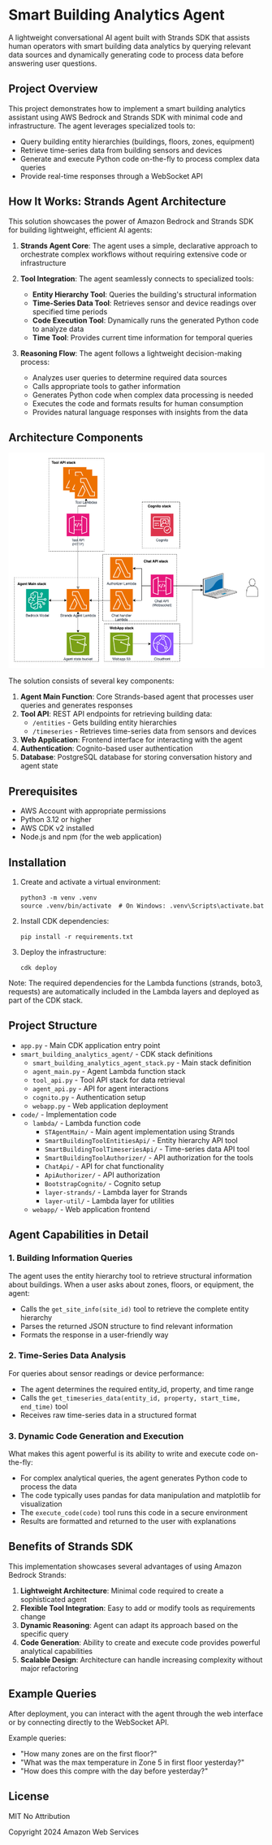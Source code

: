 # Smart Building Analytics Agent

A lightweight conversational AI agent built with Strands SDK that assists human operators with smart building data analytics by querying relevant data sources and dynamically generating code to process data before answering user questions.

## Project Overview

This project demonstrates how to implement a smart building analytics assistant using AWS Bedrock and Strands SDK with minimal code and infrastructure. The agent leverages specialized tools to:

- Query building entity hierarchies (buildings, floors, zones, equipment)
- Retrieve time-series data from building sensors and devices
- Generate and execute Python code on-the-fly to process complex data queries
- Provide real-time responses through a WebSocket API

## How It Works: Strands Agent Architecture

This solution showcases the power of Amazon Bedrock and  Strands SDK for building lightweight, efficient AI agents:

1. **Strands Agent Core**: The agent uses a simple, declarative approach to orchestrate complex workflows without requiring extensive code or infrastructure
   
2. **Tool Integration**: The agent seamlessly connects to specialized tools:
   - **Entity Hierarchy Tool**: Queries the building's structural information
   - **Time-Series Data Tool**: Retrieves sensor and device readings over specified time periods
   - **Code Execution Tool**: Dynamically runs the generated Python code to analyze data
   - **Time Tool**: Provides current time information for temporal queries

3. **Reasoning Flow**: The agent follows a lightweight decision-making process:
   - Analyzes user queries to determine required data sources
   - Calls appropriate tools to gather information
   - Generates Python code when complex data processing is needed
   - Executes the code and formats results for human consumption
   - Provides natural language responses with insights from the data

## Architecture Components

![Architecture](SB-Agent-arch.png)

The solution consists of several key components:

1. **Agent Main Function**: Core Strands-based agent that processes user queries and generates responses
2. **Tool API**: REST API endpoints for retrieving building data:
   - `/entities` - Gets building entity hierarchies
   - `/timeseries` - Retrieves time-series data from sensors and devices
3. **Web Application**: Frontend interface for interacting with the agent
4. **Authentication**: Cognito-based user authentication
5. **Database**: PostgreSQL database for storing conversation history and agent state

## Prerequisites

- AWS Account with appropriate permissions
- Python 3.12 or higher
- AWS CDK v2 installed
- Node.js and npm (for the web application)

## Installation

1. Create and activate a virtual environment:
   ```
   python3 -m venv .venv
   source .venv/bin/activate  # On Windows: .venv\Scripts\activate.bat
   ```

2. Install CDK dependencies:
   ```
   pip install -r requirements.txt
   ```

3. Deploy the infrastructure:
   ```
   cdk deploy
   ```

Note: The required dependencies for the Lambda functions (strands, boto3, requests) are automatically included in the Lambda layers and deployed as part of the CDK stack.

## Project Structure

- `app.py` - Main CDK application entry point
- `smart_building_analytics_agent/` - CDK stack definitions
  - `smart_building_analytics_agent_stack.py` - Main stack definition
  - `agent_main.py` - Agent Lambda function stack
  - `tool_api.py` - Tool API stack for data retrieval
  - `agent_api.py` - API for agent interactions
  - `cognito.py` - Authentication setup
  - `webapp.py` - Web application deployment
- `code/` - Implementation code
  - `lambda/` - Lambda function code
    - `STAgentMain/` - Main agent implementation using Strands
    - `SmartBuildingToolEntitiesApi/` - Entity hierarchy API tool
    - `SmartBuildingToolTimeseriesApi/` - Time-series data API tool
    - `SmartBuildingToolAuthorizer/` - API authorization for the tools
    - `ChatApi/` - API for chat functionality
    - `ApiAuthorizer/` - API authorization
    - `BootstrapCognito/` - Cognito setup
    - `layer-strands/` - Lambda layer for Strands
    - `layer-util/` - Lambda layer for utilities
  - `webapp/` - Web application frontend

## Agent Capabilities in Detail

### 1. Building Information Queries
The agent uses the entity hierarchy tool to retrieve structural information about buildings. When a user asks about zones, floors, or equipment, the agent:
- Calls the `get_site_info(site_id)` tool to retrieve the complete entity hierarchy
- Parses the returned JSON structure to find relevant information
- Formats the response in a user-friendly way

### 2. Time-Series Data Analysis
For queries about sensor readings or device performance:
- The agent determines the required entity_id, property, and time range
- Calls the `get_timeseries_data(entity_id, property, start_time, end_time)` tool
- Receives raw time-series data in a structured format

### 3. Dynamic Code Generation and Execution
What makes this agent powerful is its ability to write and execute code on-the-fly:
- For complex analytical queries, the agent generates Python code to process the data
- The code typically uses pandas for data manipulation and matplotlib for visualization
- The `execute_code(code)` tool runs this code in a secure environment
- Results are formatted and returned to the user with explanations

## Benefits of Strands SDK

This implementation showcases several advantages of using Amazon Bedrock Strands:

1. **Lightweight Architecture**: Minimal code required to create a sophisticated agent
2. **Flexible Tool Integration**: Easy to add or modify tools as requirements change
3. **Dynamic Reasoning**: Agent can adapt its approach based on the specific query
4. **Code Generation**: Ability to create and execute code provides powerful analytical capabilities
5. **Scalable Design**: Architecture can handle increasing complexity without major refactoring

## Example Queries

After deployment, you can interact with the agent through the web interface or by connecting directly to the WebSocket API.

Example queries:
- "How many zones are on the first floor?"
- "What was the max temperature in Zone 5 in first floor yesterday?"
- "How does this compre with the day before yesterday?"



## License

MIT No Attribution

Copyright 2024 Amazon Web Services
